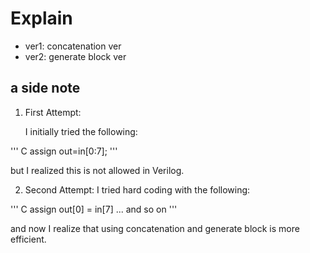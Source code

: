 # Explain
- ver1: concatenation ver
- ver2: generate block ver

## a side note
1. First Attempt:

    I initially tried the following:
    
''' C 
assign out=in[0:7];
'''    

but I realized this is not allowed in Verilog.
    
2. Second Attempt:
    I tried hard coding with the following:
   
''' C
assign out[0] = in[7] ...
and so on
'''

and now I realize that using concatenation and generate block is more efficient.
